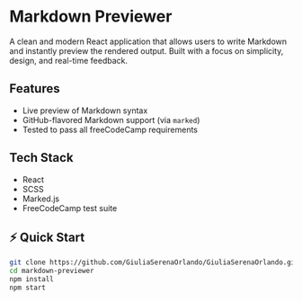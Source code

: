 # Markdown Previewer

A clean and modern React application that allows users to write Markdown and
instantly preview the rendered output. Built with a focus on simplicity, design,
and real-time feedback.

## Features

- Live preview of Markdown syntax
- GitHub-flavored Markdown support (via `marked`)
- Tested to pass all freeCodeCamp requirements

## Tech Stack

- React
- SCSS
- Marked.js
- FreeCodeCamp test suite

## ⚡ Quick Start

```bash
git clone https://github.com/GiuliaSerenaOrlando/GiuliaSerenaOrlando.git
cd markdown-previewer
npm install
npm start
```
